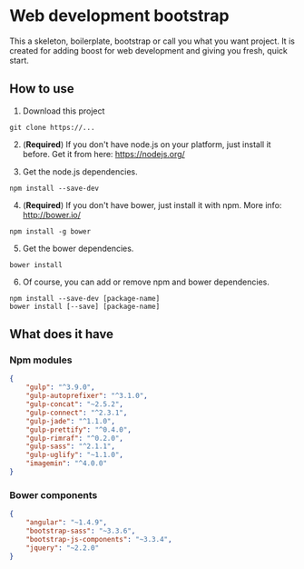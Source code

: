 # Web development bootstrap

This a skeleton, boilerplate, bootstrap or call you what you want project.
It is created for adding boost for web development and giving you fresh, quick start.

## How to use

1. Download this project
```shell
git clone https://...
```
2. (**Required**) If you don't have node.js on your platform, just install it before.
Get it from here: https://nodejs.org/

3. Get the node.js dependencies.
```shell
npm install --save-dev
```

4. (**Required**) If you don't have bower, just install it with npm.
More info: http://bower.io/
```shell
npm install -g bower
```

5. Get the bower dependencies.
```shell
bower install
```

6. Of course, you can add or remove npm and bower dependencies.
```shell
npm install --save-dev [package-name]
bower install [--save] [package-name]
```

## What does it have

### Npm modules

```json
{
    "gulp": "^3.9.0",
    "gulp-autoprefixer": "^3.1.0",
    "gulp-concat": "~2.5.2",
    "gulp-connect": "^2.3.1",
    "gulp-jade": "^1.1.0",
    "gulp-prettify": "^0.4.0",
    "gulp-rimraf": "^0.2.0",
    "gulp-sass": "^2.1.1",
    "gulp-uglify": "~1.1.0",
    "imagemin": "^4.0.0"
}
```

### Bower components
```json
{
    "angular": "~1.4.9",
    "bootstrap-sass": "~3.3.6",
    "bootstrap-js-components": "~3.3.4",
    "jquery": "~2.2.0"
}
```